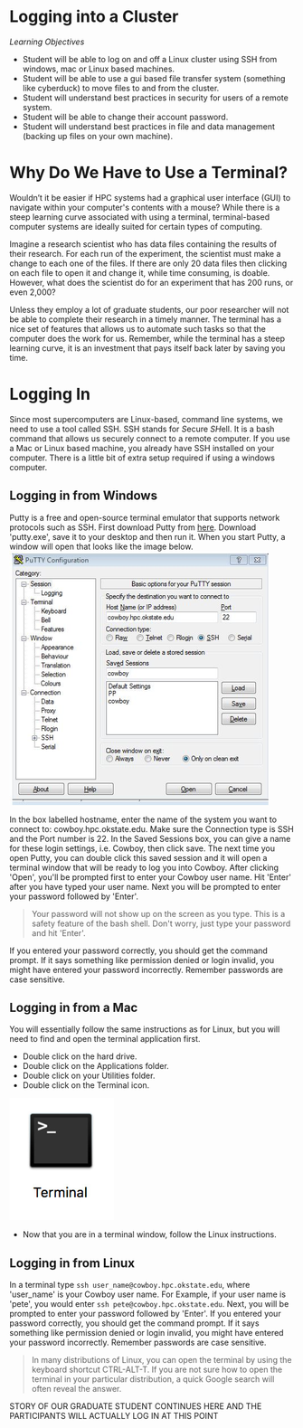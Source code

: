 Logging into a Cluster
======================
*Learning Objectives*
*    Student will be able to log on and off a Linux cluster using SSH from windows, mac or Linux based machines.
*    Student will be able to use a gui based file transfer system (something like cyberduck) to move files to and from the cluster.
*    Student will understand best practices in security for users of a remote system.
*    Student will be able to change their account password.
*    Student will understand best practices in file and data management (backing up files on your own machine).

Why Do We Have to Use a Terminal?
=================================
Wouldn’t it be easier if HPC systems had a graphical user interface (GUI) to navigate within your computer's contents with a mouse? While there is a steep learning curve associated with using a terminal, terminal-based computer systems are ideally suited for certain types of computing.

Imagine a research scientist who has data files containing the results of their research. For each run of the experiment, the scientist must make a change to each one of the files. If there are only 20 data files then clicking on each file to open it and change it, while time consuming, is doable. However, what does the scientist do for an experiment that has 200 runs, or even 2,000?

Unless they employ a lot of graduate students, our poor researcher will not be able to complete their research in a timely manner. The terminal has a nice set of features that allows us to automate such tasks so that the computer does the work for us. Remember, while the terminal has a steep learning curve, it is an investment that pays itself back later by saving you time.

Logging In
==========
Since most supercomputers are Linux-based, command line systems, we need to use a tool called SSH. SSH stands for *S*ecure *SH*ell. It is a bash command that allows us securely connect to a remote computer. If you use a Mac or Linux based machine, you already have SSH installed on your computer. There is a little bit of extra setup required if using a windows computer.

Logging in from Windows
-----------------------
Putty is a free and open-source terminal emulator that supports network protocols such as SSH. First download Putty from [here](http://www.chiark.greenend.org.uk/~sgtatham/putty/download.html). Download 'putty.exe', save it to your desktop and then run it. When you start Putty, a window will open that looks like the image below.
![Putty Opening Screen](/img/putty.jpg "Putty") 

In the box labelled hostname, enter the name of the system you want to connect to: cowboy.hpc.okstate.edu. Make sure the Connection type is SSH and the Port number is 22. In the Saved Sessions box, you can give a name for these login settings, i.e. Cowboy, then click save. The next time you open Putty, you can double click this saved session and it will open a terminal window that will be ready to log you into Cowboy. After clicking 'Open', you'll be prompted first to enter your Cowboy user name. Hit 'Enter' after you have typed your user name. Next you will be prompted to enter your password followed by 'Enter'.

>Your password will not show up on the screen as you type. This is a safety feature of the bash shell. Don't worry, just type your password and hit 'Enter'.

If you entered your password correctly, you should get the command prompt. If it says something like permission denied or login invalid, you might have entered your password incorrectly. Remember passwords are case sensitive.

Logging in from a Mac
---------------------
 You will essentially follow the same instructions as for Linux, but you will need to find and open the terminal application first. 
* Double click on the hard drive.
* Double click on the Applications folder.
* Double click on your Utilities folder.
* Double click on the Terminal icon.

![Mac Terminal Icon](/img/terminalicon.jpg "Terminal Icon")

* Now that you are in a terminal window, follow the Linux instructions.

Logging in from Linux
---------------------
In a terminal type `ssh user_name@cowboy.hpc.okstate.edu`, where 'user_name' is your Cowboy user name. For Example, if your user name is 'pete', you would enter `ssh pete@cowboy.hpc.okstate.edu`. Next, you will be prompted to enter your password followed by 'Enter'. If you entered your password correctly, you should get the command prompt. If it says something like permission denied or login invalid, you might have entered your password incorrectly. Remember passwords are case sensitive.

>In many distributions of Linux, you can open the terminal by using the keyboard shortcut CTRL-ALT-T. If you are not sure how to open the terminal in your particular distribution, a quick Google search will often reveal the answer.

STORY OF OUR GRADUATE STUDENT CONTINUES HERE AND THE PARTICIPANTS WILL ACTUALLY LOG IN AT THIS POINT

